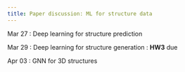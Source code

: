 ```yaml
---
title: Paper discussion: ML for structure data
---
```


Mar 27
: Deep learning for structure prediction

Mar 29
: Deep learning for structure generation
: **HW3** due

Apr 03
: GNN for 3D structures